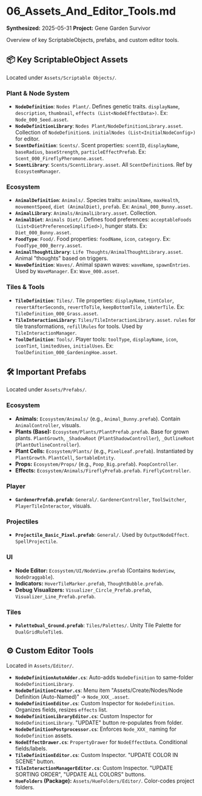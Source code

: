 # 06_Assets_And_Editor_Tools.md

**Synthesized:** 2025-05-31
**Project:** Gene Garden Survivor

Overview of key ScriptableObjects, prefabs, and custom editor tools.

## 📦 Key ScriptableObject Assets
Located under `Assets/Scriptable Objects/`.

### Plant & Node System
*   **`NodeDefinition`**: `Nodes Plant/`. Defines genetic traits. `displayName`, `description`, `thumbnail`, `effects (List<NodeEffectData>)`. Ex: `Node_000_Seed.asset`.
*   **`NodeDefinitionLibrary`**: `Nodes Plant/NodeDefinitionLibrary.asset`. Collection of `NodeDefinition`s. `initialNodes (List<InitialNodeConfig>)` for editor.
*   **`ScentDefinition`**: `Scents/`. Scent properties: `scentID`, `displayName`, `baseRadius`, `baseStrength`, `particleEffectPrefab`. Ex: `Scent_000_FireflyPheromone.asset`.
*   **`ScentLibrary`**: `Scents/ScentLibrary.asset`. All `ScentDefinition`s. Ref by `EcosystemManager`.

### Ecosystem
*   **`AnimalDefinition`**: `Animals/`. Species traits: `animalName`, `maxHealth`, `movementSpeed`, `diet (AnimalDiet)`, `prefab`. Ex: `Animal_000_Bunny.asset`.
*   **`AnimalLibrary`**: `Animals/AnimalLibrary.asset`. Collection.
*   **`AnimalDiet`**: `Animals Diet/`. Defines food preferences: `acceptableFoods (List<DietPreferenceSimplified>)`, hunger stats. Ex: `Diet_000_Bunny.asset`.
*   **`FoodType`**: `Food/`. Food properties: `foodName`, `icon`, `category`. Ex: `FoodType_000_Berry.asset`.
*   **`AnimalThoughtLibrary`**: `Life Thoughts/AnimalThoughtLibrary.asset`. Animal "thoughts" based on triggers.
*   **`WaveDefinition`**: `Waves/`. Animal spawn waves: `waveName`, `spawnEntries`. Used by `WaveManager`. Ex: `Wave_000.asset`.

### Tiles & Tools
*   **`TileDefinition`**: `Tiles/`. Tile properties: `displayName`, `tintColor`, `revertAfterSeconds`, `revertToTile`, `keepBottomTile`, `isWaterTile`. Ex: `TileDefinition_000_Grass.asset`.
*   **`TileInteractionLibrary`**: `Tiles/TileInteractionLibrary.asset`. `rules` for tile transformations, `refillRules` for tools. Used by `TileInteractionManager`.
*   **`ToolDefinition`**: `Tools/`. Player tools: `toolType`, `displayName`, `icon`, `iconTint`, `limitedUses`, `initialUses`. Ex: `ToolDefinition_000_GardeningHoe.asset`.

## 🛠️ Important Prefabs
Located under `Assets/Prefabs/`.

### Ecosystem
*   **Animals:** `Ecosystem/Animals/` (e.g., `Animal_Bunny.prefab`). Contain `AnimalController`, visuals.
*   **Plants (Base):** `Ecosystem/Plants/PlantPrefab.prefab`. Base for grown plants. `PlantGrowth`, `_ShadowRoot` (`PlantShadowController`), `_OutlineRoot` (`PlantOutlineController`).
*   **Plant Cells:** `Ecosystem/Plants/` (e.g., `PixelLeaf.prefab`). Instantiated by `PlantGrowth`. `PlantCell`, `SortableEntity`.
*   **Props:** `Ecosystem/Props/` (e.g., `Poop_Big.prefab`). `PoopController`.
*   **Effects:** `Ecosystem/Animals/FireflyPrefab.prefab`. `FireflyController`.

### Player
*   **`GardenerPrefab.prefab`**: `General/`. `GardenerController`, `ToolSwitcher`, `PlayerTileInteractor`, visuals.

### Projectiles
*   **`Projectile_Basic_Pixel.prefab`**: `General/`. Used by `OutputNodeEffect`. `SpellProjectile`.

### UI
*   **Node Editor:** `Ecosystem/UI/NodeView.prefab` (Contains `NodeView`, `NodeDraggable`).
*   **Indicators:** `HoverTileMarker.prefab`, `ThoughtBubble.prefab`.
*   **Debug Visualizers:** `Visualizer_Circle_Prefab.prefab`, `Visualizer_Line_Prefab.prefab`.

### Tiles
*   **`PaletteDual_Ground.prefab`**: `Tiles/Palettes/`. Unity Tile Palette for `DualGridRuleTile`s.

## ⚙️ Custom Editor Tools
Located in `Assets/Editor/`.

*   **`NodeDefinitionAutoAdder.cs`**: Auto-adds `NodeDefinition` to same-folder `NodeDefinitionLibrary`.
*   **`NodeDefinitionCreator.cs`**: Menu item "Assets/Create/Nodes/Node Definition (Auto-Named)" → `Node_XXX_.asset`.
*   **`NodeDefinitionEditor.cs`**: Custom Inspector for `NodeDefinition`. Organizes fields, resizes `effects` list.
*   **`NodeDefinitionLibraryEditor.cs`**: Custom Inspector for `NodeDefinitionLibrary`. "UPDATE" button re-populates from folder.
*   **`NodeDefinitionPostprocessor.cs`**: Enforces `Node_XXX_` naming for `NodeDefinition` assets.
*   **`NodeEffectDrawer.cs`**: `PropertyDrawer` for `NodeEffectData`. Conditional fields/labels.
*   **`TileDefinitionEditor.cs`**: Custom Inspector. "UPDATE COLOR IN SCENE" button.
*   **`TileInteractionManagerEditor.cs`**: Custom Inspector. "UPDATE SORTING ORDER", "UPDATE ALL COLORS" buttons.
*   **`HueFolders` (Package):** `Assets/HueFolders/Editor/`. Color-codes project folders.